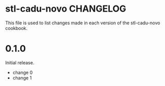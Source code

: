 # stl-cadu-novo CHANGELOG

This file is used to list changes made in each version of the stl-cadu-novo cookbook.

# 0.1.0

Initial release.

- change 0
- change 1

